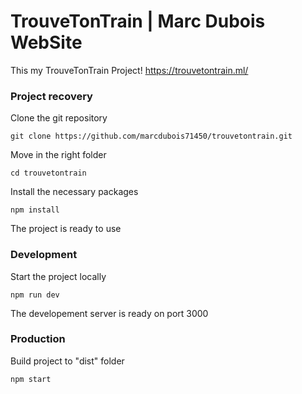 # TrouveTonTrain | Marc Dubois WebSite

This my TrouveTonTrain Project! https://trouvetontrain.ml/

### Project recovery

Clone the git repository
```
git clone https://github.com/marcdubois71450/trouvetontrain.git
```
Move in the right folder
```
cd trouvetontrain
```
Install the necessary packages
```
npm install
```
The project is ready to use


### Development
Start the project locally
```
npm run dev
```
The developement server is ready on port 3000


### Production
Build project to "dist" folder
```
npm start
```
